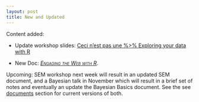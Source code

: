 ```yaml
---
layout: post
title: New and Updated
---
```

Content added:

- Update workshop slides: [Ceci n’est pas une %>% Exploring your data with R](../workshops/dplyr/mainSlides.html)

- New Doc: [<span style="font-variant:small-caps; font-style:italic;">Engaging the Web with R</span>](../docs/web/).

Upcoming: SEM workshop next week will result in an updated SEM document, and a Bayesian talk in November which will result in a brief set of notes and eventually an update the Bayesian Basics document.  See the see [documents](#documents) section for current versions of both.
